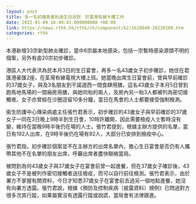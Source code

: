 ```yaml
---
layout: post
title: 多一名初確患者到過生日派對　於荃灣有線大樓工作
date: 2022-01-09 16:49:01.000000000 +08:00
link: https://news.rthk.hk/rthk/ch/component/k2/1628040-20220109.htm
categories: rthk
---
```


本港新增33宗新型肺炎確診，當中6宗屬本地感染，包括一宗暫時感染源頭不明的個案，另外有逾20宗初步確診。

港區人大代表洪為民本月3日的生日宴會，再多一名43歲女子初步確診，她住在君匯港豪匯2座，在荃灣有線電視大樓上班。她當晚出席生日宴會前，曾與早前確診的37歲女子，與及3名朋友到干諾道西一間食肆用膳。這名43歲女子本月5日曾到跑馬地馬場的一間廂房用膳，與她同枱的兩人，及房內另一枱3人都被列為密切接觸者。女子亦曾經在沙圈逗留10多分鐘，當日在馬會的人士都要接受強制檢測。

衞生防護中心傳染病處主任張竹君表示，初步確診的43歲女子與早前確診的37歲女子一同在3日晚上9時半到生日會，10時許離開，因此需要檢疫人士暫時沒有變，維持在當晚9時半後仍在場的人士。張竹君提到，根據主辦方提供的名單，當日有192人出席，在9時半後仍在場有92人，大部分已安排到檢疫中心。

張竹君指，初步確診個案並不在主辦方的出席名單內，擔心生日宴會是否仍有人攜帶其他不在名單的朋友出席，呼籲出席者盡快聯絡當局。

被問到為何43歲女子與37歲女子在宴會前曾一起進餐，但在37歲女子確診後，43歲女子不是被列作密切接觸者送往檢疫，而可以自行前往檢測。張竹君表示，由於署方不掌握有關資料，今日才知悉37歲女子在宴會前去過另一個地點進餐，她沒有向署方透露。張竹君說，根據《預防及控制疾病（披露資料）規例》已問過對方很多次其行蹤，如果屬實沒有透露行蹤或說謊，當局會有法律跟進。
